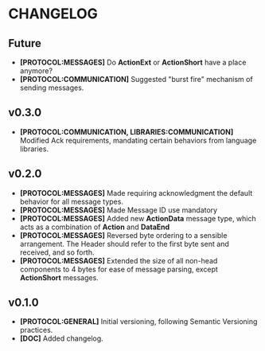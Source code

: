 # CHANGELOG

## Future
* **[PROTOCOL:MESSAGES]** Do **ActionExt** or **ActionShort** have a place anymore?
* **[PROTOCOL:COMMUNICATION]** Suggested "burst fire" mechanism of sending messages.

## v0.3.0
* **[PROTOCOL:COMMUNICATION, LIBRARIES:COMMUNICATION]** Modified Ack requirements, mandating certain behaviors from language libraries.  

## v0.2.0
* **[PROTOCOL:MESSAGES]** Made requiring acknowledgment the default behavior for all message types. 
* **[PROTOCOL:MESSAGES]** Made Message ID use mandatory
* **[PROTOCOL:MESSAGES]** Added new **ActionData** message type, which acts as a combination of **Action** and **DataEnd**
* **[PROTOCOL:MESSAGES]** Reversed byte ordering to a sensible arrangement. The Header should refer to the first byte sent
and received, and so forth.
* **[PROTOCOL:MESSAGES]** Extended the size of all non-head components to 4 bytes for ease of message parsing, except
**ActionShort** messages.

## v0.1.0

* **[PROTOCOL:GENERAL]** Initial versioning, following Semantic Versioning practices.
* **[DOC]** Added changelog.